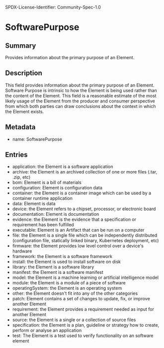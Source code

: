 SPDX-License-Identifier: Community-Spec-1.0

# SoftwarePurpose

## Summary

Provides information about the primary purpose of an Element.

## Description

This field provides information about the primary purpose of an Element.
Software Purpose is intrinsic to how the Element is being used rather than the content of the Element.
This field is a reasonable estimate of the most likely usage of the Element
from the producer and consumer perspective from which both parties can draw conclusions
about the context in which the Element exists.

## Metadata

- name: SoftwarePurpose

## Entries

- application: the Element is a software application
- archive: the Element is an archived collection of one or more files (.tar, .zip, etc)
- bom: Element is a bill of materials
- configuration: Element is configuration data
- container: the Element is a container image which can be used by a container runtime application
- data: Element is data
- device: the Element refers to a chipset, processor, or electronic board
- documentation: Element is documentation
- evidence: the Element is the evidence that a specification or requirement has been fulfilled
- executable: Element is an Artifact that can be run on a computer
- file: the Element is a single file which can be independently distributed (configuration file, statically linked binary, Kubernetes deployment, etc)
- firmware: the Element provides low level control over a device's hardware
- framework: the Element is a software framework
- install: the Element is used to install software on disk
- library: the Element is a software library
- manifest: the Element is a software manifest
- model: the Element is a machine learning or artificial intelligence model
- module: the Element is a module of a piece of software
- operatingSystem: the Element is an operating system
- other: the Element doesn't fit into any of the other categories
- patch: Element contains a set of changes to update, fix, or improve another Element
- requirement: the Element provides a requirement needed as input for another Element
- source: the Element is a single or a collection of source files
- specification: the Element is a plan, guideline or strategy how to create, perform or analyse an application
- test: The Element is a test used to verify functionality on an software element 

